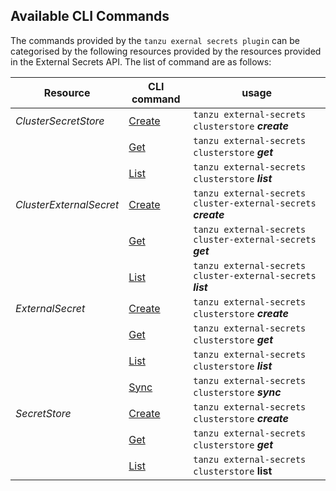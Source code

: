 ## Available CLI Commands 

The commands provided by the `tanzu exernal secrets plugin` can be  categorised by the following resources provided by the resources provided in the External Secrets API. The list of command are as follows:  


| Resource         | CLI command   | usage|
|--------------|-----------|------------|
| *ClusterSecretStore* |    [Create](external-secrets_cluster-stores_create.hbs.md)   | `tanzu external-secrets clusterstore` ***create***|
|       |  [Get](external-secrets_cluster-stores_get.hbs.md) | `tanzu external-secrets clusterstore` ***get***|
|       |  [List](external-secrets_cluster-stores_list.hbs.md) | `tanzu external-secrets clusterstore` ***list***| 
| *ClusterExternalSecret* |    [Create](external-secrets_cluster-external-secrets_create.hbs..md)   | `tanzu external-secrets cluster-external-secrets` ***create***|
|       |  [Get](external-secrets_cluster-external-secrets_get.hbs.md) |`tanzu external-secrets cluster-external-secrets` ***get***
|       |  [List](external-secrets_cluster-external-secrets_list.hbs.md) |`tanzu external-secrets cluster-external-secrets` ***list***
| *ExternalSecret* |    [Create](external-secrets_secrets_create.hbs.md)   | `tanzu external-secrets clusterstore` ***create***|
|       |  [Get](external-secrets_secrets_get.hbs.md) |`tanzu external-secrets clusterstore` ***get***|
|       |  [List](external-secrets_secrets_list.hbs.md) |`tanzu external-secrets clusterstore` ***list***|
|       |  [Sync](external-secrets_secrets_sync.hbs.md) | `tanzu external-secrets clusterstore` ***sync*** | 
| *SecretStore* |    [Create](external-secrets_cluster-stores_create.hbs.md)   | `tanzu external-secrets clusterstore` ***create*** |
|       |  [Get](external-secrets_cluster-stores_list.hbs.md) |`tanzu external-secrets clusterstore` ***get***
|       |  [List](external-secrets_cluster-stores_list.hbs.md) | `tanzu external-secrets clusterstore` **list**| 
